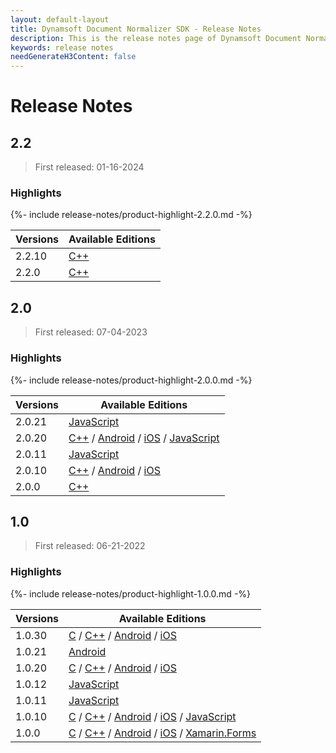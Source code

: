 ```yaml
---
layout: default-layout
title: Dynamsoft Document Normalizer SDK - Release Notes
description: This is the release notes page of Dynamsoft Document Normalizer.
keywords: release notes
needGenerateH3Content: false
---
```


# Release Notes

## 2.2

> First released: 01-16-2024

### Highlights

{%- include release-notes/product-highlight-2.2.0.md -%}


| Versions | Available Editions |
| -------- | ------------------ |
| 2.2.10    | <a target="_blank" href="{{ site.cpp_release_notes}}cpp-2.html#2210-03012024" class="otherLinkColour refreshLink">C++</a> |
| 2.2.0    | <a target="_blank" href="{{ site.cpp_release_notes}}cpp-2.html#220-01162024" class="otherLinkColour refreshLink">C++</a> |

## 2.0

> First released: 07-04-2023

### Highlights

{%- include release-notes/product-highlight-2.0.0.md -%}

| Versions | Available Editions |
| -------- | ------------------ |
| 2.0.21   | <a target="_blank" href="{{ site.js_release_notes}}javascript-2.html#2021-01192024" class="otherLinkColour refreshLink">JavaScript</a> |
| 2.0.20   | <a target="_blank" href="{{ site.cpp_release_notes}}cpp-2.html#2020-10262023" class="otherLinkColour refreshLink">C++</a> / <a target="_blank" href="{{ site.android_release_notes}}android-2.html#2020-12122023" class="otherLinkColour refreshLink">Android</a> / <a target="_blank" href="{{ site.ios_release_notes}}ios-2.html#2020-12122023" class="otherLinkColour refreshLink">iOS</a> / <a target="_blank" href="{{ site.js_release_notes}}javascript-2.html#2020-01112024" class="otherLinkColour refreshLink">JavaScript</a> |
| 2.0.11   | <a target="_blank" href="{{ site.js_release_notes}}javascript-2.html#2011-08242023" class="otherLinkColour refreshLink">JavaScript</a> |
| 2.0.10   | <a target="_blank" href="{{ site.cpp_release_notes}}cpp-2.html#2010-08082023" class="otherLinkColour refreshLink">C++</a> / <a target="_blank" href="{{ site.android_release_notes}}android-2.html#2010-08102023" class="otherLinkColour refreshLink">Android</a> / <a target="_blank" href="{{ site.ios_release_notes}}ios-2.html#2010-08102023" class="otherLinkColour refreshLink">iOS</a>|
| 2.0.0    | <a target="_blank" href="{{ site.cpp_release_notes}}cpp-2.html#200-07042023" class="otherLinkColour refreshLink">C++</a> |

## 1.0

> First released: 06-21-2022

### Highlights

{%- include release-notes/product-highlight-1.0.0.md -%}

| Versions | Available Editions |
| -------- | ------------------ |
| 1.0.30   | <a target="_blank" href="{{ site.c_release_notes}}c-1.html#1030-06072023" class="otherLinkColour refreshLink">C</a> / <a target="_blank" href="{{ site.cpp_release_notes}}cpp-1.html#1030-06072023" class="otherLinkColour refreshLink">C++</a> / <a target="_blank" href="{{ site.android_release_notes }}android-1.html#1030-06072023" class="otherLinkColour refreshLink">Android</a> / <a target="_blank" href="{{ site.ios_release_notes }}ios-1.html#1030-06072023" class="otherLinkColour refreshLink">iOS</a> |
| 1.0.21   | <a target="_blank" href="{{ site.android_release_notes }}android-1.html#1021-02152023" class="otherLinkColour refreshLink">Android</a> |
| 1.0.20   | <a target="_blank" href="{{ site.c_release_notes}}c-1.html#1020-02022023" class="otherLinkColour refreshLink">C</a> / <a target="_blank" href="{{ site.cpp_release_notes}}cpp-1.html#1020-02022023" class="otherLinkColour refreshLink">C++</a> / <a target="_blank" href="{{ site.android_release_notes }}android-1.html#1020-02022023" class="otherLinkColour refreshLink">Android</a> / <a target="_blank" href="{{ site.ios_release_notes }}ios-1.html#1020-02022023" class="otherLinkColour refreshLink">iOS</a> |
| 1.0.12   | <a target="_blank" href="{{ site.js_release_notes }}javascript-1.html#1012-01052023" class="otherLinkColour refreshLink">JavaScript</a> |
| 1.0.11   | <a target="_blank" href="{{ site.js_release_notes }}javascript-1.html#1011-11302022" class="otherLinkColour refreshLink">JavaScript</a> |
| 1.0.10   | <a target="_blank" href="{{ site.c_release_notes}}c-1.html#1010-09292022" class="otherLinkColour refreshLink">C</a> / <a target="_blank" href="{{ site.cpp_release_notes}}cpp-1.html#1010-09292022" class="otherLinkColour refreshLink">C++</a> / <a target="_blank" href="{{ site.android_release_notes }}android-1.html#1010-09292022" class="otherLinkColour refreshLink">Android</a> / <a target="_blank" href="{{ site.ios_release_notes }}ios-1.html#1010-09292022" class="otherLinkColour refreshLink">iOS</a> / <a target="_blank" href="{{ site.js_release_notes }}javascript-1.html#1010-11042022" class="otherLinkColour refreshLink">JavaScript</a> |
| 1.0.0    | <a target="_blank" href="{{ site.c_release_notes}}c-1.html#100-06212022" class="otherLinkColour refreshLink">C</a> / <a target="_blank" href="{{ site.cpp_release_notes}}cpp-1.html#100-06212022" class="otherLinkColour refreshLink">C++</a> / <a target="_blank" href="{{ site.android_release_notes }}android-1.html#100-06212022" class="otherLinkColour refreshLink">Android</a> / <a target="_blank" href="{{ site.ios_release_notes }}ios-1.html#100-06212022" class="otherLinkColour refreshLink">iOS</a> / <a target="_blank" href="{{ site.xamarin_release_notes }}xamarin-1.html#100-10282022" class="otherLinkColour refreshLink">Xamarin.Forms</a> |
